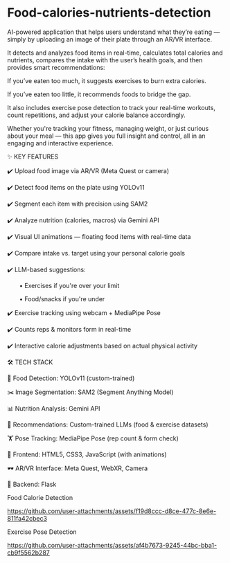 # Food-calories-nutrients-detection

AI-powered application that helps users understand what they’re eating — simply by uploading an image of their plate through an AR/VR interface.

It detects and analyzes food items in real-time, calculates total calories and nutrients, compares the intake with the user’s health goals, and then provides smart recommendations:

If you’ve eaten too much, it suggests exercises to burn extra calories.

If you’ve eaten too little, it recommends foods to bridge the gap.

It also includes exercise pose detection to track your real-time workouts, count repetitions, and adjust your calorie balance accordingly.

Whether you're tracking your fitness, managing weight, or just curious about your meal — this app gives you full insight and control, all in an engaging and interactive experience.

✨ KEY FEATURES

✔️ Upload food image via AR/VR (Meta Quest or camera)

✔️ Detect food items on the plate using YOLOv11

✔️ Segment each item with precision using SAM2

✔️ Analyze nutrition (calories, macros) via Gemini API

✔️ Visual UI animations — floating food items with real-time data

✔️ Compare intake vs. target using your personal calorie goals

✔️ LLM-based suggestions:

  • Exercises if you're over your limit
  
  • Food/snacks if you're under
  
✔️ Exercise tracking using webcam + MediaPipe Pose

✔️ Counts reps & monitors form in real-time

✔️ Interactive calorie adjustments based on actual physical activity

🛠️ TECH STACK

🍱 Food Detection: YOLOv11 (custom-trained)

✂️ Image Segmentation: SAM2 (Segment Anything Model)

📊 Nutrition Analysis: Gemini API

🧠 Recommendations: Custom-trained LLMs (food & exercise datasets)

🏋️ Pose Tracking: MediaPipe Pose (rep count & form check)

🎨 Frontend: HTML5, CSS3, JavaScript (with animations)

🕶️ AR/VR Interface: Meta Quest, WebXR, Camera

🔗 Backend: Flask

 Food Calorie Detection
 
https://github.com/user-attachments/assets/f19d8ccc-d8ce-477c-8e6e-811fa42cbec3

Exercise Pose Detection

https://github.com/user-attachments/assets/af4b7673-9245-44bc-bba1-cb9f5562b287
